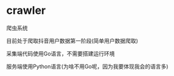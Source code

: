 # crawler

爬虫系统

目前处于爬取抖音用户数据第一阶段(简单用户数据爬取)

采集端代码使用Go语言，不需要搭建运行环境

服务端使用Python语言(为啥不用Go呢，因为我要体现我会的语言多)
